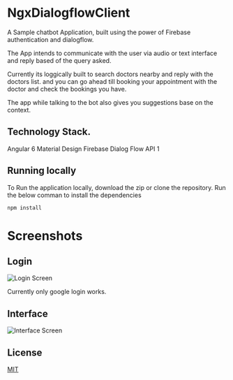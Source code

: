 # NgxDialogflowClient

A Sample chatbot Application, built using the power of Firebase authentication and dialogflow.

The App intends to communicate with the user via audio or text interface and reply based of the query asked.

Currently its loggically built to search doctors nearby and reply with the doctors list. and you can go ahead till booking your appointment with the doctor and check the bookings you have.

The app while talking to the bot also gives you suggestions base on the context.

## Technology Stack.

Angular 6
Material Design
Firebase
Dialog Flow API 1


## Running locally

To Run the application locally, download the zip or clone the repository. Run the below comman to install the dependencies

```bash
npm install
```

# Screenshots

## Login

![Login Screen](https://github.com/codeRusty/ngx-dialogflow-client/blob/master/src/assets/login.JPG?raw=true)

Currently only google login works.

## Interface


![Interface Screen](https://github.com/codeRusty/ngx-dialogflow-client/blob/master/src/assets/UI.JPG?raw=true)




## License
[MIT](https://choosealicense.com/licenses/mit/)
